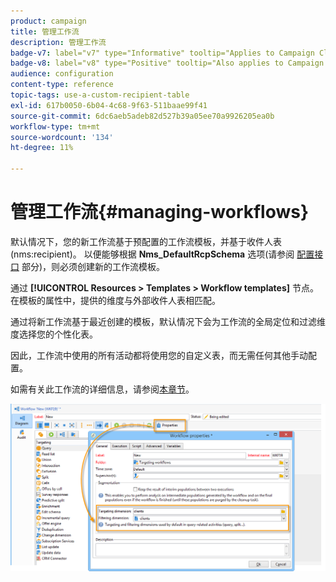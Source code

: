 ```yaml
---
product: campaign
title: 管理工作流
description: 管理工作流
badge-v7: label="v7" type="Informative" tooltip="Applies to Campaign Classic v7"
badge-v8: label="v8" type="Positive" tooltip="Also applies to Campaign v8"
audience: configuration
content-type: reference
topic-tags: use-a-custom-recipient-table
exl-id: 617b0050-6b04-4c68-9f63-511baae99f41
source-git-commit: 6dc6aeb5adeb82d527b39a05ee70a9926205ea0b
workflow-type: tm+mt
source-wordcount: '134'
ht-degree: 11%

---
```


# 管理工作流{#managing-workflows}



默认情况下，您的新工作流基于预配置的工作流模板，并基于收件人表(nms:recipient)。 以便能够根据 **Nms_DefaultRcpSchema** 选项(请参阅 [配置接口](../../configuration/using/configuring-the-interface.md) 部分)，则必须创建新的工作流模板。

通过 **[!UICONTROL Resources > Templates > Workflow templates]** 节点。 在模板的属性中，提供的维度与外部收件人表相匹配。

通过将新工作流基于最近创建的模板，默认情况下会为工作流的全局定位和过滤维度选择您的个性化表。

因此，工作流中使用的所有活动都将使用您的自定义表，而无需任何其他手动配置。

如需有关此工作流的详细信息，请参阅[本章节](../../workflow/using/about-workflows.md)。

![](assets/cfg_external_table_workflow.png)

